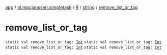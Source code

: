[app](../../../index.md) / [nl.mpcjanssen.simpletask](../../index.md) / [R](../index.md) / [string](index.md) / [remove_list_or_tag](.)

# remove_list_or_tag

`static val remove_list_or_tag: `[`Int`](https://kotlinlang.org/api/latest/jvm/stdlib/kotlin/-int/index.html)
`static val remove_list_or_tag: `[`Int`](https://kotlinlang.org/api/latest/jvm/stdlib/kotlin/-int/index.html)
`static val remove_list_or_tag: `[`Int`](https://kotlinlang.org/api/latest/jvm/stdlib/kotlin/-int/index.html)
`static val remove_list_or_tag: `[`Int`](https://kotlinlang.org/api/latest/jvm/stdlib/kotlin/-int/index.html)